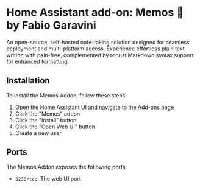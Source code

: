 # Home Assistant add-on: Memos 🦜 by Fabio Garavini

An open-source, self-hosted note-taking solution designed for seamless deployment and multi-platform access. Experience effortless plain text writing with pain-free, complemented by robust Markdown syntax support for enhanced formatting.

## Installation

To install the Memos Addon, follow these steps:

1. Open the Home Assistant UI and navigate to the Add-ons page
1. Click the "Memos" addon
1. Click the "Install" button
1. Click the "Open Web UI" button
1. Create a new user

## Ports

The Memos Addon exposes the following ports:

- `5230/tcp`: The web UI port
